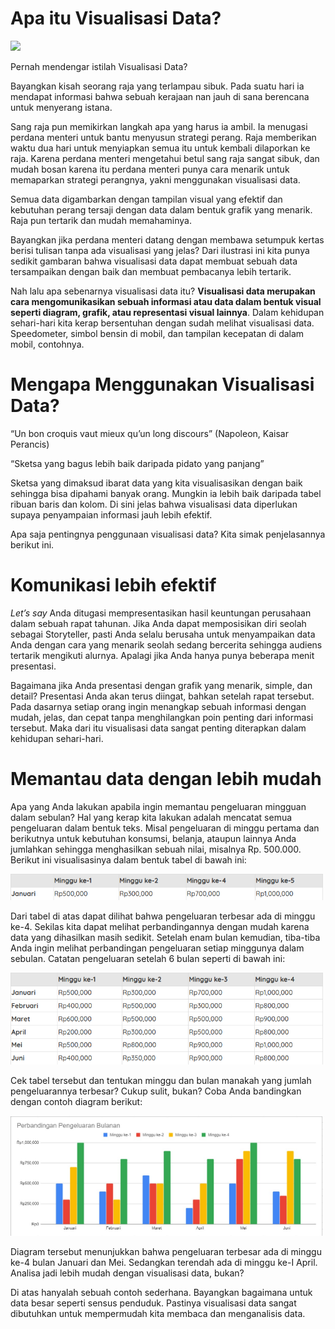 # Apa itu Visualisasi Data?

<img src="../images/2-Visualisasi-Data.png" width="100">

Pernah mendengar istilah Visualisasi Data? 

Bayangkan kisah seorang raja yang terlampau sibuk. Pada suatu hari ia mendapat informasi bahwa sebuah kerajaan nan jauh di sana berencana untuk menyerang istana. 

Sang raja pun memikirkan langkah apa yang harus ia ambil. Ia menugasi perdana menteri untuk bantu menyusun strategi perang. Raja memberikan waktu dua hari untuk menyiapkan semua itu untuk kembali dilaporkan ke raja. Karena perdana menteri mengetahui betul sang raja sangat sibuk, dan mudah bosan karena itu perdana menteri punya cara menarik untuk memaparkan strategi perangnya, yakni menggunakan visualisasi data.

Semua data digambarkan dengan tampilan visual yang efektif dan kebutuhan perang tersaji dengan data dalam bentuk grafik yang menarik. Raja pun tertarik dan mudah memahaminya.

Bayangkan jika perdana menteri datang dengan membawa setumpuk kertas berisi tulisan tanpa ada visualisasi yang jelas? Dari ilustrasi ini kita punya sedikit gambaran bahwa visualisasi data dapat membuat sebuah data tersampaikan dengan baik dan membuat pembacanya lebih tertarik.

Nah lalu apa sebenarnya visualisasi data itu? **Visualisasi data merupakan cara mengomunikasikan sebuah informasi atau data dalam bentuk visual seperti diagram, grafik, atau representasi visual lainnya**. Dalam kehidupan sehari-hari kita kerap bersentuhan dengan sudah melihat visualisasi data. Speedometer, simbol bensin di mobil, dan tampilan kecepatan di dalam mobil, contohnya.

# Mengapa Menggunakan Visualisasi Data?

“Un bon croquis vaut mieux qu’un long discours” (Napoleon, Kaisar Perancis)

“Sketsa yang bagus lebih baik daripada pidato yang panjang”

Sketsa yang dimaksud ibarat data yang kita visualisasikan dengan baik sehingga bisa dipahami banyak orang. Mungkin ia lebih baik daripada tabel ribuan baris dan kolom. Di sini jelas bahwa visualisasi data diperlukan supaya penyampaian informasi jauh lebih efektif. 

Apa saja pentingnya penggunaan visualisasi data? Kita simak penjelasannya berikut ini.

# Komunikasi lebih efektif

_Let’s say_ Anda ditugasi mempresentasikan hasil keuntungan perusahaan dalam sebuah rapat tahunan. Jika Anda dapat memposisikan diri seolah sebagai Storyteller, pasti Anda selalu berusaha untuk menyampaikan data Anda dengan cara yang menarik seolah sedang bercerita sehingga audiens tertarik mengikuti alurnya. Apalagi jika Anda hanya punya beberapa menit presentasi.

Bagaimana jika Anda presentasi dengan grafik yang menarik, simple, dan detail? Presentasi Anda akan terus diingat, bahkan setelah rapat tersebut. Pada dasarnya setiap orang ingin menangkap sebuah informasi dengan mudah, jelas, dan cepat tanpa menghilangkan poin penting dari informasi tersebut. Maka dari itu visualisasi data sangat penting diterapkan dalam kehidupan sehari-hari.

# Memantau data dengan lebih mudah

Apa yang Anda lakukan apabila ingin memantau pengeluaran mingguan dalam sebulan? Hal yang kerap kita lakukan adalah mencatat semua pengeluaran dalam bentuk teks. Misal pengeluaran di minggu pertama dan berikutnya untuk kebutuhan konsumsi, belanja, ataupun lainnya Anda jumlahkan sehingga menghasilkan sebuah nilai, misalnya Rp. 500.000. Berikut ini visualisasinya dalam bentuk tabel di bawah ini:

<img src="../images/3-Tabel-Pengeluaran-1.png" width="500">

Dari tabel di atas dapat dilihat bahwa pengeluaran terbesar ada di minggu ke-4. Sekilas kita dapat melihat perbandingannya dengan mudah karena data yang dihasilkan masih sedikit. Setelah enam bulan kemudian, tiba-tiba Anda ingin melihat perbandingan pengeluaran setiap minggunya dalam sebulan. Catatan pengeluaran setelah 6 bulan seperti di bawah ini:

<img src="../images/4-Tabel-Pengeluaran-2.png" width="500">

Cek tabel tersebut dan tentukan minggu dan bulan manakah yang jumlah pengeluarannya terbesar? Cukup sulit, bukan? Coba Anda bandingkan dengan contoh diagram berikut:

<img src="../images/5-Diagram-Pengeluaran.png" width="500">

Diagram tersebut menunjukkan bahwa pengeluaran terbesar ada di minggu ke-4 bulan Januari dan Mei. Sedangkan terendah ada di minggu ke-I April. Analisa jadi lebih mudah dengan visualisasi data, bukan?

Di atas hanyalah sebuah contoh sederhana. Bayangkan bagaimana untuk data besar seperti sensus penduduk. Pastinya visualisasi data sangat dibutuhkan untuk mempermudah kita membaca dan menganalisis data.